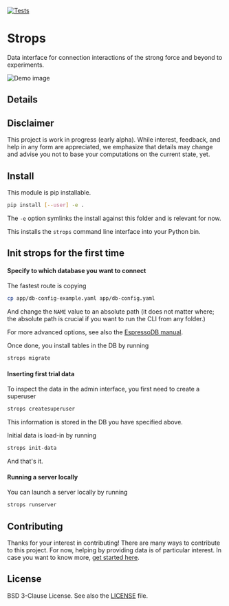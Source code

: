 [![Tests](https://github.com/ckoerber/strops/workflows/Tests/badge.svg?branch=master)
](https://github.com/ckoerber/strops/actions/)

# Strops

Data interface for connection interactions of the strong force and beyond to experiments.

![Demo image](https://raw.githubusercontent.com/ckoerber/master/strops/static/img/demo.png)


## Details



## Disclaimer

This project is work in progress (early alpha).
While interest, feedback, and help in any form are appreciated, we emphasize that details may change and advise you not to base your computations on the current state, yet.

## Install

This module is pip installable.
```bash
pip install [--user] -e .
```
The `-e` option symlinks the install against this folder and is relevant for now.

This installs the `strops` command line interface into your Python bin.

## Init strops for the first time

#### Specify to which database you want to connect
The fastest route is copying
```bash
cp app/db-config-example.yaml app/db-config.yaml
```
And change the `NAME` value to an absolute path (it does not matter where; the absolute path is crucial if you want to run the CLI from any folder.)

For more advanced options, see also the [EspressoDB manual](https://espressodb.readthedocs.io/en/latest/Usage.html#configure-your-project).

Once done, you install tables in the DB by running
```bash
strops migrate
```

#### Inserting first trial data

To inspect the data in the admin interface, you first need to create a superuser
```bash
strops createsuperuser
```
This information is stored in the DB you have specified above.

Initial data is load-in by running
```bash
strops init-data
```
And that's it.

#### Running a server locally

You can launch a server locally by running
```bash
strops runserver
```

## Contributing

Thanks for your interest in contributing!
There are many ways to contribute to this project.
For now, helping by providing data is of particular interest.
In case you want to know more, [get started here](CONTRIBUTING.md).


## License

BSD 3-Clause License. See also the [LICENSE](LICENSE.md) file.
